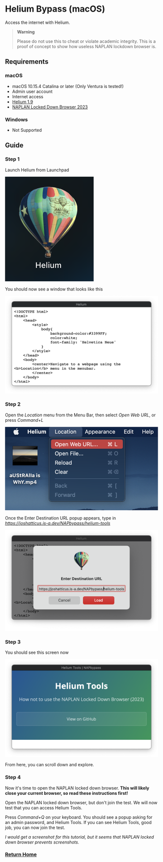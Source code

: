 # Helium Bypass (macOS)
Access the internet with Helium.
> **Warning**
>
> Please do not use this to cheat or violate academic integrity. This is a proof of concept to show how useless NAPLAN lockdown browser is.

## Requirements
### macOS
- macOS 10.15.4 Catalina or later (Only Ventura is tested!)
- Admin user account
- Internet access
- [Helium 1.9](https://github.com/JadenGeller/Helium/releases/download/1.9/Helium.app.zip)
- [NAPLAN Locked Down Browser 2023](https://pages.assessform.edu.au/uploads/files/Release/NAP%20Locked%20down%20browser%20-%20Release%20-%205.3.0.pkg)

### Windows
- Not Supported


## Guide

### Step 1
Launch Helium from Launchpad

![Helium icon in Launchpad on macOS Ventura](../../assets/helium-launchpad.png)

You should now see a window that looks like this

![Helium on macOS Ventura](../../assets/helium-window-1.png)

### Step 2
Open the *Location* menu from the Menu Bar, then select *Open Web URL*, or press *Command+L*

![Helium Location Menu in macOS Ventura](../../assets/helium-location.png)

Once the Enter Destination URL popup appears, type in *https://joshatticus.is-a.dev/NAPbypass/helium-tools*

![Opening Helium Tools on macOS Ventura](../../assets/open-helium-tools.png)

### Step 3
You should see this screen now

![Helium Tools on macOS Ventura](../../assets/helium-tools.png)

From here, you can scroll down and explore.

### Step 4
Now it's time to open the NAPLAN locked down browser. **This will likely close your current browser, so read these instructions first!**

Open the NAPLAN locked down browser, but don't join the test. We will now test that you can access Helium Tools.

Press *Command+Q* on your keyboard. You should see a popup asking for an admin password, and Helium Tools. If you can see Helium Tools, good job, you can now join the test.

*I would get a screenshot for this tutorial, but it seems that NAPLAN locked down browser prevents screenshots.*

### [Return Home](../../README.md)